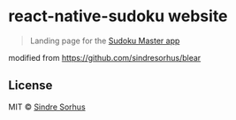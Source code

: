 # react-native-sudoku website

> Landing page for the [Sudoku Master app](http://sudoku.liteneo.com)

modified from https://github.com/sindresorhus/blear

## License

MIT © [Sindre Sorhus](http://sindresorhus.com)
